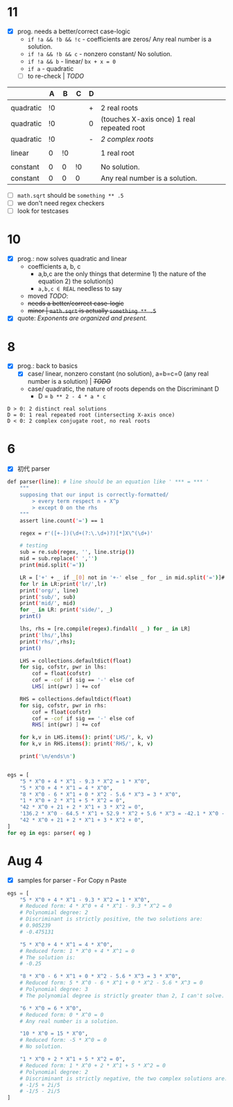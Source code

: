# 11
-  [x] prog. needs a better/correct case-logic 
  - `if !a && !b && !c` - coefficients are zeros/ Any real number is a solution.
  - `if !a && !b && c` - nonzero constant/ No solution.
  - `if !a && b` - linear/ `bx + x = 0`
  - `if a` - quadratic
  - [ ]  to re-check | _TODO_

&nbsp;|A|B|C|D||
-|-|-|-|-|-
||
quadratic | !0 |    |    | + | 2 real roots
quadratic | !0 |    |    | 0 | (touches X-axis once) 1 real repeated root 
quadratic | !0 |    |    | - | _2 complex roots_
||
linear    | 0  | !0 |    |   | 1 real root 
||
constant  | 0  | 0  | !0 |   | No solution.
constant  | 0  | 0  | 0  |   |Any real number is a solution.

-  [ ] `math.sqrt` should be `something ** .5`
-  [ ] we don't need regex checkers
-  [ ] look for testcases

# 10 
- [x] prog.: now solves quadratic and linear
  - coefficients a, b, c
    - a,b,c are the only things that determine 1) the nature of the equation 2) the solution(s)
    -  `a,b,c ∈ REAL` needless to say
  -  moved _TODO_:
    -  ~~needs a better/correct case-logic~~
    -  ~~minor | `math.sqrt` is actually `something ** .5`~~
- [x] quote: _Exponents are organized and present._

# 8
- [x] prog.: back to basics
  - [x] case/ linear, nonzero constant (no solution), a=b=c=0 (any real number is a solution) | ~~_TODO_~~
  - case/ quadratic, the nature of roots depends on the Discriminant D
    - D = `b ** 2 - 4 * a * c`
```b
D > 0: 2 distinct real solutions
D = 0: 1 real repeated root (intersecting X-axis once) 
D < 0: 2 complex conjugate root, no real roots
```

# 6 
- [x] 初代 parser
```sh
def parser(line): # line should be an equation like ' *** = *** '
    """
    supposing that our input is correctly-formatted/
        > every term respect n ∗ X^p
        > except 0 on the rhs
    """
    assert line.count('=') == 1

    regex = r'([+-])(\d+(?:\.\d+)?)[*]X\^(\d+)'

    # testing
    sub = re.sub(regex, '', line.strip())
    mid = sub.replace(' ','')
    print(mid.split('='))

    LR = ['+' + _ if _[0] not in '+-' else _ for _ in mid.split('=')]# if _[0] not in '+-' else _ ]
    for lr in LR:print('lr/',lr)
    print('org/', line)
    print('sub/', sub)
    print('mid/', mid)
    for _ in LR: print('side/', _)
    print()

    lhs, rhs = [re.compile(regex).findall( _ ) for _ in LR]
    print('lhs/',lhs)
    print('rhs/',rhs);
    print()

    LHS = collections.defaultdict(float)
    for sig, cofstr, pwr in lhs:
        cof = float(cofstr)
        cof = -cof if sig == '-' else cof
        LHS[ int(pwr) ] += cof

    RHS = collections.defaultdict(float)
    for sig, cofstr, pwr in rhs:
        cof = float(cofstr)
        cof = -cof if sig == '-' else cof
        RHS[ int(pwr) ] += cof

    for k,v in LHS.items(): print('LHS/', k, v)    
    for k,v in RHS.items(): print('RHS/', k, v)    

    print('\n/ends\n')


egs = [
    "5 * X^0 + 4 * X^1 - 9.3 * X^2 = 1 * X^0",
    "5 * X^0 + 4 * X^1 = 4 * X^0",
    "8 * X^0 - 6 * X^1 + 0 * X^2 - 5.6 * X^3 = 3 * X^0",
    "1 * X^0 + 2 * X^1 + 5 * X^2 = 0",
    "42 * X^0 + 21 + 2 * X^1 + 3 * X^2 = 0",
    '136.2 * X^0 - 64.5 * X^1 + 52.9 * X^2 + 5.6 * X^3 = -42.1 * X^0 - 21.4 * X^1 - 77 * X^2 + 1024 * X^3 - 33 * X^0',
    "42 * X^0 + 21 + 2 * X^1 + 3 * X^2 + 0",
]
for eg in egs: parser( eg )
```

# Aug 4 
- [x] samples for parser - For Copy n Paste
```py
egs = [
    "5 * X^0 + 4 * X^1 - 9.3 * X^2 = 1 * X^0",
    # Reduced form: 4 * X^0 + 4 * X^1 - 9.3 * X^2 = 0
    # Polynomial degree: 2
    # Discriminant is strictly positive, the two solutions are:
    # 0.905239
    # -0.475131

    "5 * X^0 + 4 * X^1 = 4 * X^0",
    # Reduced form: 1 * X^0 + 4 * X^1 = 0
    # The solution is:
    # -0.25

    "8 * X^0 - 6 * X^1 + 0 * X^2 - 5.6 * X^3 = 3 * X^0",
    # Reduced form: 5 * X^0 - 6 * X^1 + 0 * X^2 - 5.6 * X^3 = 0
    # Polynomial degree: 3
    # The polynomial degree is strictly greater than 2, I can't solve.

    "6 * X^0 = 6 * X^0",
    # Reduced form: 0 * X^0 = 0
    # Any real number is a solution.

    "10 * X^0 = 15 * X^0",
    # Reduced form: -5 * X^0 = 0
    # No solution.

    "1 * X^0 + 2 * X^1 + 5 * X^2 = 0",
    # Reduced form: 1 * X^0 + 2 * X^1 + 5 * X^2 = 0
    # Polynomial degree: 2
    # Discriminant is strictly negative, the two complex solutions are:
    # -1/5 + 2i/5
    # -1/5 - 2i/5
]
```

